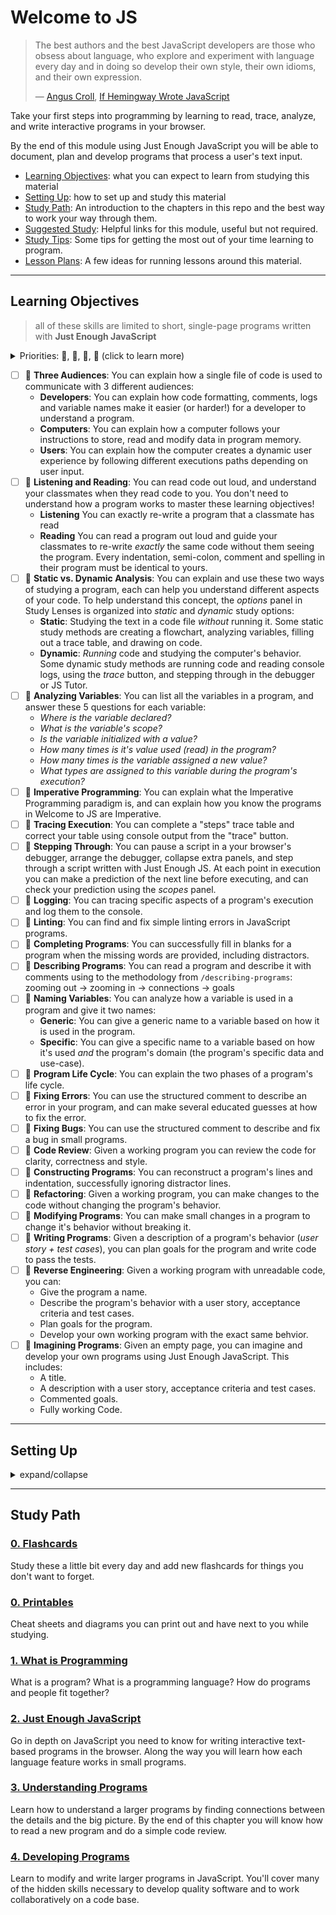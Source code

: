 # Welcome to JS

> The best authors and the best JavaScript developers are those who obsess about language, who explore and experiment with language every day and in doing so develop their own style, their own idioms, and their own expression.
>
> — [Angus Croll](https://anguscroll.com/), [If Hemingway Wrote JavaScript](https://anguscroll.com/hemingway/)

Take your first steps into programming by learning to read, trace, analyze, and write interactive programs in your browser.

By the end of this module using Just Enough JavaScript you will be able to document, plan and develop programs that process a user's text input.

- [Learning Objectives](#learning-objectives): what you can expect to learn from studying this material
- [Setting Up](#setting-up): how to set up and study this material
- [Study Path](#study-path): An introduction to the chapters in this repo and the best way to work your way through them.
- [Suggested Study](./suggested-study.md): Helpful links for this module, useful but not required.
- [Study Tips](./study-tips.md): Some tips for getting the most out of your time learning to program.
- [Lesson Plans](./lesson-plans): A few ideas for running lessons around this material.

---

## Learning Objectives

> all of these skills are limited to short, single-page programs written with **Just Enough JavaScript**

<details>
<summary>Priorities: 🥚, 🐣, 🐥, 🐔 (click to learn more)</summary>
<br>

There is a lot to learn in this repository. If you can't master all the material at once, that's expected! Anything you don't master now will always be waiting for you to review when you need it. These 4 emoji's will help you prioritize your study time and to measure your progress:

- 🥚: Understanding this material is required, it covers the base skills you'll need for this module and the next. You do not need to finish all of them but should feel comfortable that you could with enough time.
- 🐣: You have started all of these exercises and feel you could complete them all if you just had more time. It may not be easy for you but with effort you can make it through.
- 🐥: You have studied the examples and started some exercises if you had time. You should have a big-picture understanding of these concepts/skills, but may not be confident completing the exercises.
- 🐔: These concepts or skills are not necessary but are related to this module. If you are finished with 🥚, 🐣 and 🐥 you can use the 🐔 exercises to push yourself without getting distracted from the module's main objectives.

---

</details>

- [ ] 🥚 **Three Audiences**: You can explain how a single file of code is used to communicate with 3 different audiences:
  - **Developers**: You can explain how code formatting, comments, logs and variable names make it easier (or harder!) for a developer to understand a program.
  - **Computers**: You can explain how a computer follows your instructions to store, read and modify data in program memory.
  - **Users**: You can explain how the computer creates a dynamic user experience by following different executions paths depending on user input.
- [ ] 🥚 **Listening and Reading**: You can read code out loud, and understand your classmates when they read code to you. You don't need to understand how a program works to master these learning objectives!
  - **Listening** You can exactly re-write a program that a classmate has read
  - **Reading** You can read a program out loud and guide your classmates to re-write _exactly_ the same code without them seeing the program. Every indentation, semi-colon, comment and spelling in their program must be identical to yours.
- [ ] 🥚 **Static vs. Dynamic Analysis**: You can explain and use these two ways of studying a program, each can help you understand different aspects of your code. To help understand this concept, the _options_ panel in Study Lenses is organized into _static_ and _dynamic_ study options:
  - **Static**: Studying the text in a code file _without_ running it. Some static study methods are creating a flowchart, analyzing variables, filling out a trace table, and drawing on code.
  - **Dynamic**: _Running_ code and studying the computer's behavior. Some dynamic study methods are running code and reading console logs, using the _trace_ button, and stepping through in the debugger or JS Tutor.
- [ ] 🥚 **Analyzing Variables**: You can list all the variables in a program, and answer these 5 questions for each variable:
  - _Where is the variable declared?_
  - _What is the variable's scope?_
  - _Is the variable initialized with a value?_
  - _How many times is it's value used \(read\) in the program?_
  - _How many times is the variable assigned a new value?_
  - _What types are assigned to this variable during the program's execution?_
- [ ] 🥚 **Imperative Programming**: You can explain what the Imperative Programming paradigm is, and can explain how you know the programs in Welcome to JS are Imperative.
- [ ] 🥚 **Tracing Execution**: You can complete a "steps" trace table and correct your table using console output from the "trace" button.
- [ ] 🥚 **Stepping Through**: You can pause a script in a your browser's debugger, arrange the debugger, collapse extra panels, and step through a script written with Just Enough JS. At each point in execution you can make a prediction of the next line before executing, and can check your prediction using the _scopes_ panel.
- [ ] 🥚 **Logging**: You can tracing specific aspects of a program's execution and log them to the console.
- [ ] 🥚 **Linting**: You can find and fix simple linting errors in JavaScript programs.
- [ ] 🐣 **Completing Programs**: You can successfully fill in blanks for a program when the missing words are provided, including distractors.
- [ ] 🐣 **Describing Programs**: You can read a program and describe it with comments using to the methodology from `/describing-programs`: zooming out -&gt; zooming in -&gt; connections -&gt; goals
- [ ] 🐣 **Naming Variables**: You can analyze how a variable is used in a program and give it two names:
  - **Generic**: You can give a generic name to a variable based on how it is used in the program.
  - **Specific**: You can give a specific name to a variable based on how it's used _and_ the program's domain (the program's specific data and use-case).
- [ ] 🐣 **Program Life Cycle**: You can explain the two phases of a program's life cycle.
- [ ] 🐣 **Fixing Errors**: You can use the structured comment to describe an error in your program, and can make several educated guesses at how to fix the error.
- [ ] 🐣 **Fixing Bugs**: You can use the structured comment to describe and fix a bug in small programs.
- [ ] 🐥 **Code Review**: Given a working program you can review the code for clarity, correctness and style.
- [ ] 🐥 **Constructing Programs**: You can reconstruct a program's lines and indentation, successfully ignoring distractor lines.
- [ ] 🐥 **Refactoring**: Given a working program, you can make changes to the code without changing the program's behavior.
- [ ] 🐥 **Modifying Programs**: You can make small changes in a program to change it's behavior without breaking it.
- [ ] 🐥 **Writing Programs**: Given a description of a program's behavior (_user story + test cases_), you can plan goals for the program and write code to pass the tests.
- [ ] 🐥 **Reverse Engineering**: Given a working program with unreadable code, you can:
  - Give the program a name.
  - Describe the program's behavior with a user story, acceptance criteria and test cases.
  - Plan goals for the program.
  - Develop your own working program with the exact same behvior.
- [ ] 🐔 **Imagining Programs**: Given an empty page, you can imagine and develop your own programs using Just Enough JavaScript. This includes:
  - A title.
  - A description with a user story, acceptance criteria and test cases.
  - Commented goals.
  - Fully working Code.

---

## Setting Up

<details>
<summary>expand/collapse</summary>
<br>

> You will need [NPM](https://docs.npmjs.com/downloading-and-installing-node-js-and-npm) and [nvm](https://github.com/nvm-sh/nvm#installing-and-updating) on your computer to study this material
>
> Using a browser with good DevTools will make your life easier: [Chromium](http://www.chromium.org/getting-involved/download-chromium), [FireFox](https://www.mozilla.org/en-US/firefox/new/), [Edge](https://www.microsoft.com/edge), [Chrome](https://www.google.com/chrome/)

1. Install o update the `study-lenses` package globally
   - `$ npm install -g study-lenses` (if you do not have it installed)
   - `$ npm update -g study-lenses` (if you already have it installed)
   - Didn't work? you may need to try:
     - (mac) `$ sudo npm install -g study-lenses`
   - having trouble updating?
     - try this: `$ npm uninstall -g study-lenses && npm install -g study-lenses`
2. Fork and clone this repository:
   1. fork the HackYourFuture repository to your personal account
      - `git@github.com:HackYourFutureBelgium/welcome-to-js.git`
   2. clone your fork to your computer
   3. when there are updates to the module:
      1. update your fork with a PR
      2. pull the changes from your fork to your computer
3. Navigate to the module repository in terminal
   - `$ cd welcome-to-js`
4. Run the `study` command from your CLI
   - `$ study`
5. The material will open in your default browser, you're good to go!
   - you can read the `study-lenses` user guide from your browser by navigating to `localhost:xxxx?--help`

> If you have a windows computer and get this error:
>
> - `... /study.ps1 cannot be loaded because running scripts ...`
>
> follow the instructions in [this StackOverflow answer](https://stackoverflow.com/a/63424744), that should take care of it ; )

---

## Code Quality Scripts

This repository comes with some scripts to check the quality of this code. You can run these scripts to check the code provided by HYF, and to check the code you write when experiment with the examples and complete the exercises.

### `npm run format`

This script will format all of the code in this repository making sure that all the indentations are correct, the code is easy to read, and letting you know if there are any syntax errors.

### `npm run spell-check`

This script will check all of the files in your repository for spelling mistakes. Spelling is not just a detail, is important! Good spelling helps others read and understand your programs with less effort.

`spell-check` is not so clever though, it doesn't have _all_ possible words in it's dictionary and it won't know if you _wanted_ to spell a word incorrectly. If you think one of it's "Unknown word"s is not a problem, you can either ignore the suggestion or add the word to the `"words": [ ... ],` list in [.cspell.json](./.cspell.json).

### `npm run lint:md`

This script will [lint](https://en.wikipedia.org/wiki/Lint_%28software%29) all the Markdown files in this repository, checking for syntax mistakes and other bad practices. Fixing linting errors will help you learn to write better code by pointing out your mistakes _before_ they cause problems in your program.

Some linting errors will take some practice to understand and fix, but it will be a good use of time.

### `npm run lint:js -- ./path/to/code`

Just like `lint:md`, but for `.js` files. This script will lint all of the JS files in this repository, letting you know if there are any syntax errors or bad practices.

</details>

---

## Study Path

### [0. Flashcards](./0-flashcards)

Study these a little bit every day and add new flashcards for things you don't want to forget.

### [0. Printables](./0-printables)

Cheat sheets and diagrams you can print out and have next to you while studying.

### [1. What is Programming](./1-what-isprogramming)

What is a program? What is a programming language? How do programs and people fit together?

### [2. Just Enough JavaScript](./2-just-enough-javascript)

Go in depth on JavaScript you need to know for writing interactive text-based programs in the browser. Along the way you will learn how each language feature works in small programs.

### [3. Understanding Programs](./3-understanding-programs)

Learn how to understand a larger programs by finding connections between the details and the big picture. By the end of this chapter you will know how to read a new program and do a simple code review.

### [4. Developing Programs](./4-developing-programs)

Learn to modify and write larger programs in JavaScript. You'll cover many of the hidden skills necessary to develop quality software and to work collaboratively on a code base.
